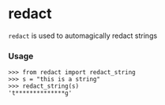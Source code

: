 # redact

`redact` is used to automagically redact strings

### Usage
```
>>> from redact import redact_string
>>> s = "this is a string"
>>> redact_string(s)
't**************g'
```
